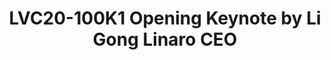 ---
categories:
- lvc20
description: Opening Keynote, Li Gong, Linaro CEO<br /><br />The prepared presentation
  in PDF has just been uploaded and viewable by attendees.<br /><br />However, this
  deck is primarily for reference, especially for people who are not familiar with
  Linaro.<br /><br />My talk will be more free form ... :-)
image: /assets/images/featured-images/lvc20/LVC20-100K1.png
session_id: LVC20-100K1
session_room: '[Track 1] IoT/Edge/Embedded'
session_slot:
  end_time: 2020-09-22 11:10
  start_time: 2020-09-22 10:45
session_speakers:
- speaker_bio: Li Gong is CEO of Linaro Limited. He is a globally experienced technologist
    and executive, with deep background in computer science, research and product
    development, and open source technologies. He has worked in senior leadership
    roles extensively in the US and in Asia, having served as President and COO at
    Mozilla Corporation, General Manager at Microsoft, as well as Distinguished Engineer
    at Sun Microsystems and Distinguished Scientist at SRI International. He graduated
    from Tsinghua University, Beijing, and received a PhD from University of Cambridge.
    In 1994 he received the Leonard G. Abraham Prize given by the IEEE Communications
    Society for “the most significant contribution to technical literature in the
    field of interest of the IEEE.”
  speaker_company: Linaro
  speaker_image: http://avatars.sched.co/3/53/7235639/avatar.jpg.320x320px.jpg?82f
  speaker_name: Li Gong
  speaker_position: CEO
  speaker_role: attendee, speaker
session_track: Keynote
tag: session
tags: Keynote
title: LVC20-100K1 Opening Keynote by Li Gong Linaro CEO
amazon_s3_presentation_url: https://static.linaro.org/connect/lvc20/presentations/LVC20-100K1-0.pdf
amazon_s3_video_url: https://static.linaro.org/connect/lvc20/videos/lvc20-100k1.mp4
---